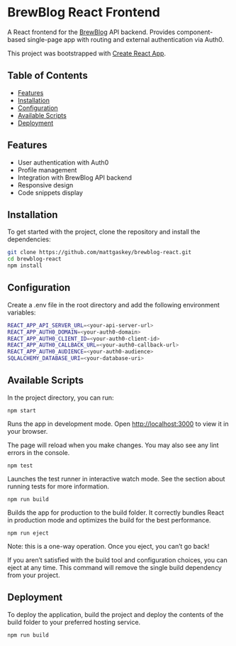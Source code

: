 # BrewBlog React Frontend

A React frontend for the [BrewBlog](https://github.com/mattgaskey/brewblog-api) API backend.  Provides component-based single-page app with routing and external authentication via Auth0.

This project was bootstrapped with [Create React App](https://github.com/facebook/create-react-app).

## Table of Contents

- [Features](#features)
- [Installation](#installation)
- [Configuration](#configuration)
- [Available Scripts](#available-scripts)
- [Deployment](#deployment)

## Features

- User authentication with Auth0
- Profile management
- Integration with BrewBlog API backend
- Responsive design
- Code snippets display

## Installation

To get started with the project, clone the repository and install the dependencies:

```sh
git clone https://github.com/mattgaskey/brewblog-react.git
cd brewblog-react
npm install
```

## Configuration

Create a .env file in the root directory and add the following environment variables:

```sh
REACT_APP_API_SERVER_URL=<your-api-server-url>
REACT_APP_AUTH0_DOMAIN=<your-auth0-domain>
REACT_APP_AUTH0_CLIENT_ID=<your-auth0-client-id>
REACT_APP_AUTH0_CALLBACK_URL=<your-auth0-callback-url>
REACT_APP_AUTH0_AUDIENCE=<your-auth0-audience>
SQLALCHEMY_DATABASE_URI=<your-database-uri>
```

## Available Scripts

In the project directory, you can run:

`npm start`

Runs the app in development mode.
Open [http://localhost:3000](http://localhost:3000) to view it in your browser.

The page will reload when you make changes.
You may also see any lint errors in the console.

`npm test`

Launches the test runner in interactive watch mode.
See the section about running tests for more information.

`npm run build`

Builds the app for production to the build folder.
It correctly bundles React in production mode and optimizes the build for the best performance.

`npm run eject`

Note: this is a one-way operation. Once you eject, you can’t go back!

If you aren’t satisfied with the build tool and configuration choices, you can eject at any time. This command will remove the single build dependency from your project.

## Deployment

To deploy the application, build the project and deploy the contents of the build folder to your preferred hosting service.

```sh
npm run build
```

